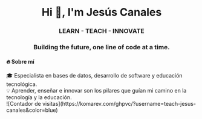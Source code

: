 <h1 align="center">Hi 👋, I'm Jesús Canales</h1>
<h3 align="center">LEARN - TEACH - INNOVATE</h3>
<h3 align="center">Building the future, one line of code at a time.</h3>
<h4>🔥 Sobre mí</h4>
🎓 Especialista en bases de datos, desarrollo de software y educación tecnológica.</br>
💡 Aprender, enseñar e innovar son los pilares que guían mi camino en la tecnología y la educación.</br>
![Contador de visitas](https://komarev.com/ghpvc/?username=teach-jesus-canales&color=blue)
<!--
**jesus-canales/jesus-canales** is a ✨ _special_ ✨ repository because its `README.md` (this file) appears on your GitHub profile.

Here are some ideas to get you started:

- 🔭 I’m currently working on ...
- 🌱 I’m currently learning ...
- 👯 I’m looking to collaborate on ...
- 🤔 I’m looking for help with ...
- 💬 Ask me about ...
- 📫 How to reach me: ...
- 😄 Pronouns: ...
- ⚡ Fun fact: ...
-->

